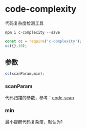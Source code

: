 # code-complexity

代码复杂度检测工具

```js
npm i c-complexity --save
```

```js
const cc = require('c-complexity');
cc({},10);
```

## 参数

```js
cc(scanParam,min);
```

### scanParam

代码扫描的参数，参考：[code-scan](../code-scan/)

### min

最小提醒代码复杂度，默认为1

